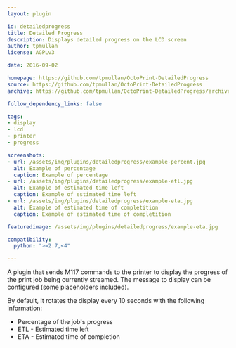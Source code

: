 ```yaml
---
layout: plugin

id: detailedprogress
title: Detailed Progress
description: Displays detailed progress on the LCD screen
author: tpmullan
license: AGPLv3

date: 2016-09-02

homepage: https://github.com/tpmullan/OctoPrint-DetailedProgress
source: https://github.com/tpmullan/OctoPrint-DetailedProgress
archive: https://github.com/tpmullan/OctoPrint-DetailedProgress/archive/master.zip

follow_dependency_links: false

tags:
- display
- lcd
- printer
- progress

screenshots:
- url: /assets/img/plugins/detailedprogress/example-percent.jpg
  alt: Example of percentage
  caption: Example of percentage
- url: /assets/img/plugins/detailedprogress/example-etl.jpg
  alt: Example of estimated time left
  caption: Example of estimated time left
- url: /assets/img/plugins/detailedprogress/example-eta.jpg
  alt: Example of estimated time of completition
  caption: Example of estimated time of completition

featuredimage: /assets/img/plugins/detailedprogress/example-eta.jpg

compatibility:
  python: ">=2.7,<4"

---
```


A plugin that sends M117 commands to the printer to display the progress of the print job being currently streamed. The message to display can be configured (some placeholders included).

By default, It rotates the display every 10 seconds with the following information:

- Percentage of the job's progress
- ETL - Estimated time left
- ETA - Estimated time of completion
